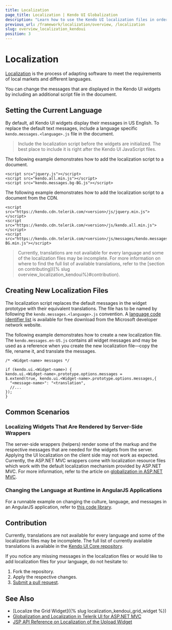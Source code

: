 ```yaml
---
title: Localization
page_title: Localization | Kendo UI Globalization
description: "Learn how to use the Kendo UI localization files in order to change the default messages of widgets."
previous_url: /framework/localization/overview, /localization
slug: overview_localization_kendoui
position: 3
---
```


# Localization

[Localization](https://en.wikipedia.org/wiki/Internationalization_and_localization) is the process of adapting software to meet the requirements of local markets and different languages.

You can change the messages that are displayed in the Kendo UI widgets by including an additional script file in the document.

## Setting the Current Language

By default, all Kendo UI widgets display their messages in US English. To replace the default text messages, include a language specific `kendo.messages.<language>.js` file in the document.

> Include the localization script before the widgets are initialized. The best place to include it is right after the Kendo UI JavaScript files.

The following example demonstrates how to add the localization script to a document.

    <script src="jquery.js"></script>
    <script src="kendo.all.min.js"></script>
    <script src="kendo.messages.bg-BG.js"></script>

The following example demonstrates how to add the localization script to a document from the CDN.    

    <script src="https://kendo.cdn.telerik.com/<version>/js/jquery.min.js"></script>
    <script src="https://kendo.cdn.telerik.com/<version>/js/kendo.all.min.js"></script>
    <script src="https://kendo.cdn.telerik.com/<version>/js/messages/kendo.messages.bg-BG.min.js"></script>

> Currently, translations are not available for every language and some of the localization files may be incomplete. For more information on where to find the full list of available translations, refer to the [section on contributing]({% slug overview_localization_kendoui%}#contribution).

## Creating New Localization Files

The localization script replaces the default messages in the widget prototype with their equivalent translations. The file has to be named by following the `kendo.messages.<language>.js` convention. A [language code identifier list](https://msdn.microsoft.com/en-us/library/cc233965.aspx) is available for free download from the Microsoft developer network website.

The following example demonstrates how to create a new localization file. The `kendo.messages.en-US.js` contains all widget messages and may be used as a reference when you create the new localization file&mdash;copy the file, rename it, and translate the messages.

    /* <Widget-name> messages */

    if (kendo.ui.<Widget-name>) {
    kendo.ui.<Widget-name>.prototype.options.messages =
    $.extend(true, kendo.ui.<Widget-name>.prototype.options.messages,{
      "<message-name>": "<translation",
      //...
    });
    }

<!--*-->

## Common Scenarios

### Localizing Widgets That Are Rendered by Server-Side Wrappers

The server-side wrappers (helpers) render some of the markup and the respective messages that are needed for the widgets from the server. Applying the UI localization on the client side may not work as expected. Currently, the ASP.NET MVC wrappers come with localization resource files which work with the default localization mechanism provided by ASP.NET MVC. For more information, refer to the article on [globalization in ASP.NET MVC](/aspnet-mvc/globalization#localized-user-interface).

### Changing the Language at Runtime in AngularJS Applications

For a runnable example on changing the culture, language, and messages in an AngularJS application, refer to [this code library](https://www.telerik.com/support/code-library/kendo-globalization-localization-with-angular-translate).

## Contribution

Currently, translations are not available for every language and some of the localization files may be incomplete. The full list of currently available translations is available in the [Kendo UI Core repository](https://github.com/telerik/kendo-ui-core/tree/master/src/messages).

If you notice any missing messages in the localization files or would like to add localization files for your language, do not hesitate to:

1. Fork the repository.
1. Apply the respective changes.
1. [Submit a pull request](https://github.com/telerik/kendo-ui-core/blob/master/CONTRIBUTING.md#3-submit-a-pull-request).

## See Also

* [Localize the Grid Widget]({% slug localization_kendoui_grid_widget %})
* [Globalization and Localization in Telerik UI for ASP.NET MVC](/aspnet-mvc/globalization)
* [JSP API Reference on Localization of the Upload Widget](/api/jsp/upload/localization)
